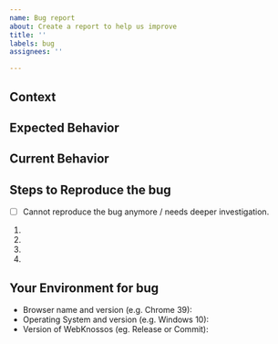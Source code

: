 ```yaml
---
name: Bug report
about: Create a report to help us improve
title: ''
labels: bug
assignees: ''

---
```


## Context
<!--- In what context did your bug occur? -->
<!--- Providing context helps us come up with a solution that is most useful. -->

## Expected Behavior
<!--- What should should happen instead of the bug / error message. -->

## Current Behavior
<!--- What happens instead of the expected behavior? -->

## Steps to Reproduce the bug
<!-- If the bug is hard to reproduce check the following: -->
- [ ] Cannot reproduce the bug anymore / needs deeper investigation.
<!--- If you can reproduce the bug, provide a list of actions to reproduce the bug. -->
1.
2.
3.
4.


## Your Environment for bug
<!--- In what environment did the bug occur? -->
* Browser name and version (e.g. Chrome 39):
* Operating System and version (e.g. Windows 10):
* Version of WebKnossos (eg. Release or Commit):
